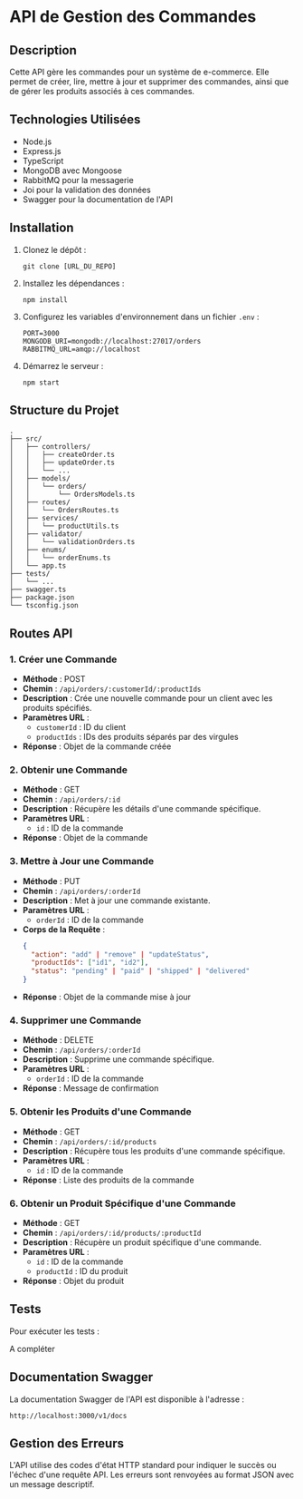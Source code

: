 # API de Gestion des Commandes

## Description
Cette API gère les commandes pour un système de e-commerce. Elle permet de créer, lire, mettre à jour et supprimer des commandes, ainsi que de gérer les produits associés à ces commandes.

## Technologies Utilisées
- Node.js
- Express.js
- TypeScript
- MongoDB avec Mongoose
- RabbitMQ pour la messagerie
- Joi pour la validation des données
- Swagger pour la documentation de l'API

## Installation

1. Clonez le dépôt :
   ```
   git clone [URL_DU_REPO]
   ```

2. Installez les dépendances :
   ```
   npm install
   ```

3. Configurez les variables d'environnement dans un fichier `.env` :
   ```
   PORT=3000
   MONGODB_URI=mongodb://localhost:27017/orders
   RABBITMQ_URL=amqp://localhost
   ```

4. Démarrez le serveur :
   ```
   npm start
   ```

## Structure du Projet

```
.
├── src/
│   ├── controllers/
│   │   ├── createOrder.ts
│   │   ├── updateOrder.ts
│   │   └── ...
│   ├── models/
│   │   └── orders/
│   │       └── OrdersModels.ts
│   ├── routes/
│   │   └── OrdersRoutes.ts
│   ├── services/
│   │   └── productUtils.ts
│   ├── validator/
│   │   └── validationOrders.ts
│   ├── enums/
│   │   └── orderEnums.ts
│   └── app.ts
├── tests/
│   └── ...
├── swagger.ts
├── package.json
└── tsconfig.json
```

## Routes API

### 1. Créer une Commande
- **Méthode** : POST
- **Chemin** : `/api/orders/:customerId/:productIds`
- **Description** : Crée une nouvelle commande pour un client avec les produits spécifiés.
- **Paramètres URL** :
  - `customerId` : ID du client
  - `productIds` : IDs des produits séparés par des virgules
- **Réponse** : Objet de la commande créée

### 2. Obtenir une Commande
- **Méthode** : GET
- **Chemin** : `/api/orders/:id`
- **Description** : Récupère les détails d'une commande spécifique.
- **Paramètres URL** :
  - `id` : ID de la commande
- **Réponse** : Objet de la commande

### 3. Mettre à Jour une Commande
- **Méthode** : PUT
- **Chemin** : `/api/orders/:orderId`
- **Description** : Met à jour une commande existante.
- **Paramètres URL** :
  - `orderId` : ID de la commande
- **Corps de la Requête** :
  ```json
  {
    "action": "add" | "remove" | "updateStatus",
    "productIds": ["id1", "id2"],
    "status": "pending" | "paid" | "shipped" | "delivered"
  }
  ```
- **Réponse** : Objet de la commande mise à jour

### 4. Supprimer une Commande
- **Méthode** : DELETE
- **Chemin** : `/api/orders/:orderId`
- **Description** : Supprime une commande spécifique.
- **Paramètres URL** :
  - `orderId` : ID de la commande
- **Réponse** : Message de confirmation

### 5. Obtenir les Produits d'une Commande
- **Méthode** : GET
- **Chemin** : `/api/orders/:id/products`
- **Description** : Récupère tous les produits d'une commande spécifique.
- **Paramètres URL** :
  - `id` : ID de la commande
- **Réponse** : Liste des produits de la commande

### 6. Obtenir un Produit Spécifique d'une Commande
- **Méthode** : GET
- **Chemin** : `/api/orders/:id/products/:productId`
- **Description** : Récupère un produit spécifique d'une commande.
- **Paramètres URL** :
  - `id` : ID de la commande
  - `productId` : ID du produit
- **Réponse** : Objet du produit

## Tests

Pour exécuter les tests :

A compléter

## Documentation Swagger

La documentation Swagger de l'API est disponible à l'adresse :
```
http://localhost:3000/v1/docs
```

## Gestion des Erreurs

L'API utilise des codes d'état HTTP standard pour indiquer le succès ou l'échec d'une requête API. Les erreurs sont renvoyées au format JSON avec un message descriptif.

